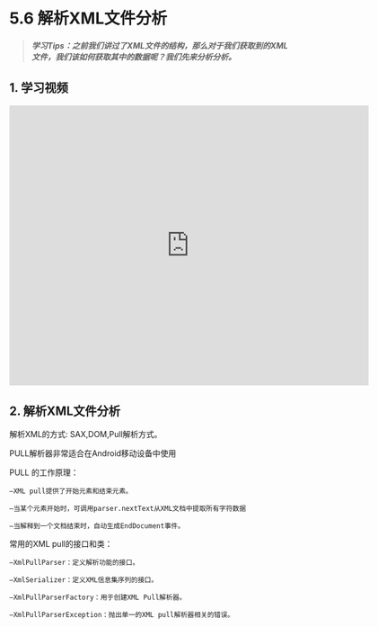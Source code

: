 
# 5.6 解析XML文件分析

>##### 学习Tips：之前我们讲过了XML文件的结构，那么对于我们获取到的XML文件，我们该如何获取其中的数据呢？我们先来分析分析。



## 1. 学习视频

<iframe frameborder="0" width="640" height="498" src="https://v.qq.com/iframe/player.html?vid=u01998eunfa&tiny=0&auto=0" allowfullscreen></iframe>

## 2. 解析XML文件分析

解析XML的方式: SAX,DOM,Pull解析方式。

PULL解析器非常适合在Android移动设备中使用

PULL 的工作原理：

    –XML pull提供了开始元素和结束元素。

    –当某个元素开始时，可调用parser.nextText从XML文档中提取所有字符数据

    –当解释到一个文档结束时，自动生成EndDocument事件。

 常用的XML pull的接口和类：

    –XmlPullParser：定义解析功能的接口。

    –XmlSerializer：定义XML信息集序列的接口。

    –XmlPullParserFactory：用于创建XML Pull解析器。

    –XmlPullParserException：抛出单一的XML pull解析器相关的错误。